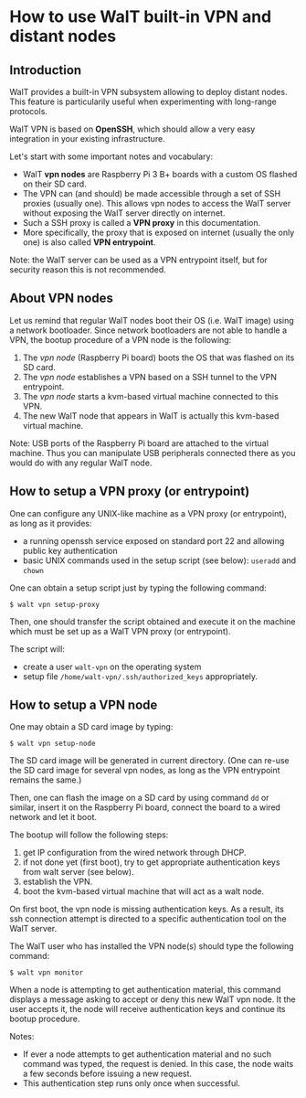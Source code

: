 
# How to use WalT built-in VPN and distant nodes

## Introduction

WalT provides a built-in VPN subsystem allowing to deploy distant nodes. This feature is particularily useful
when experimenting with long-range protocols.

WalT VPN is based on **OpenSSH**, which should allow a very easy integration in your existing infrastructure.

Let's start with some important notes and vocabulary:
* WalT **vpn nodes** are Raspberry Pi 3 B+ boards with a custom OS flashed on their SD card.
* The VPN can (and should) be made accessible through a set of SSH proxies (usually one). This allows vpn nodes to
  access the WalT server without exposing the WalT server directly on internet.
* Such a SSH proxy is called a **VPN proxy** in this documentation.
* More specifically, the proxy that is exposed on internet (usually the only one) is also called **VPN entrypoint**.

Note: the WalT server can be used as a VPN entrypoint itself, but for security reason this is not recommended.

## About VPN nodes

Let us remind that regular WalT nodes boot their OS (i.e. WalT image) using a network bootloader.
Since network bootloaders are not able to handle a VPN, the bootup procedure of a VPN node is the following:

1. The *vpn node* (Raspberry Pi board) boots the OS that was flashed on its SD card.
2. The *vpn node* establishes a VPN based on a SSH tunnel to the VPN entrypoint.
3. The *vpn node* starts a kvm-based virtual machine connected to this VPN.
4. The new WalT node that appears in WalT is actually this kvm-based virtual machine.

Note: USB ports of the Raspberry Pi board are attached to the virtual machine.
Thus you can manipulate USB peripherals connected there as you would do with any regular WalT node.

## How to setup a VPN proxy (or entrypoint)

One can configure any UNIX-like machine as a VPN proxy (or entrypoint), as long as it provides:

* a running openssh service exposed on standard port 22 and allowing public key authentication
* basic UNIX commands used in the setup script (see below): `useradd` and `chown`

One can obtain a setup script just by typing the following command:
```
$ walt vpn setup-proxy
```

Then, one should transfer the script obtained and execute it on the machine which must be set up
as a WalT VPN proxy (or entrypoint).

The script will:

* create a user `walt-vpn` on the operating system
* setup file `/home/walt-vpn/.ssh/authorized_keys` appropriately.

## How to setup a VPN node

One may obtain a SD card image by typing:
```
$ walt vpn setup-node
```

The SD card image will be generated in current directory.
(One can re-use the SD card image for several vpn nodes, as long as the VPN entrypoint remains the same.)

Then, one can flash the image on a SD card by using command `dd` or similar, insert it on the Raspberry Pi board,
connect the board to a wired network and let it boot.

The bootup will follow the following steps:

1. get IP configuration from the wired network through DHCP.
2. if not done yet (first boot), try to get appropriate authentication keys from walt server (see below).
3. establish the VPN.
4. boot the kvm-based virtual machine that will act as a walt node.

On first boot, the vpn node is missing authentication keys. As a result, its ssh connection attempt is directed to
a specific authentication tool on the WalT server.

The WalT user who has installed the VPN node(s) should type the following command:
```
$ walt vpn monitor
```

When a node is attempting to get authentication material, this command displays a message asking to accept or
deny this new WalT vpn node.
It the user accepts it, the node will receive authentication keys and continue its bootup procedure.

Notes:

* If ever a node attempts to get authentication material and no such command was typed, the request is denied.
  In this case, the node waits a few seconds before issuing a new request.
* This authentication step runs only once when successful.
